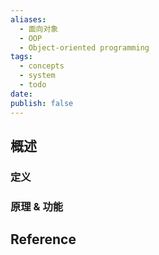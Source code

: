 ```yaml
---
aliases:
  - 面向对象
  - OOP
  - Object-oriented programming
tags:
  - concepts
  - system
  - todo
date: 
publish: false
---
```


## 概述


### 定义

### 原理 & 功能


## Reference


